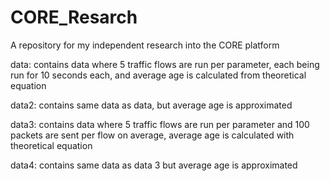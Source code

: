 # CORE_Resarch
A repository for my independent research into the CORE platform

data: contains data where 5 traffic flows are run per parameter, each being run for 10 seconds each, and average age is calculated from theoretical equation

data2: contains same data as data, but average age is approximated

data3: contains data where 5 traffic flows are run per parameter and 100 packets are sent per flow on average, average age is calculated with theoretical equation

data4: contains same data as data 3 but average age is approximated
